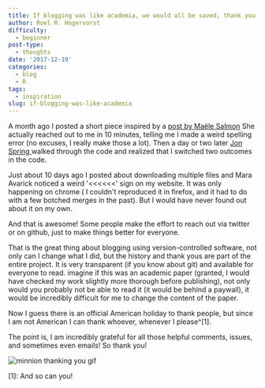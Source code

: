 ```yaml
---
title: If blogging was like academia, we would all be saved, thank you for your edits.
author: Roel M. Hogervorst 
difficulty:
  - beginner
post-type:
  - thoughts
date: '2017-12-19'
categories:
  - blog
  - R
tags:
  - inspiration
slug: if-blogging-was-like-academia
---
```


A month ago I posted a short piece inspired by a  [post by Maële Salmon](http://www.masalmon.eu/2017/11/16/wheretoliveus/)
She actually reached out to me in 10 minutes, telling me I made a weird spelling
error (no excuses, I really make those a lot). Then a day or two later [Jon Spring ](https://github.com/jonspring)
walked through the code and realized that I switched two outcomes in the code.

Just about 10 days ago I posted about downloading multiple files and
Mara Avarick noticed a weird '<<<<<<' sign on my website. It was only happening
on chrome ( I couldn't reproduced it in firefox, and it had to do with a few
botched merges in the past). But I would have never found out about it on my own.

And that is awesome! Some people make the effort to reach out via twitter or
on github, just to make things better for everyone.

That is the great thing about blogging using version-controlled software, not only can I change what I did, but the history and thank yous are part
of the entire project. It is very transparent (if you know about git) and available for everyone to read. imagine if this was an academic paper (granted, I would have checked my work slightly more thorough before publishing), not only would you probably not be able to read it (it would be behind a paywall), it would be incredibly difficult for me to change the content of the paper.

Now I guess there is an official American holiday to thank people, but since I am not American I can thank whoever, whenever I please^[1].

The point is, I am incredibly grateful for all those
helpful comments, issues, and sometimes even emails!
So thank you!

![minnion thanking you gif](https://media.giphy.com/media/spHCUbRqG4cjS/giphy.gif)



[1]: And so can you!
